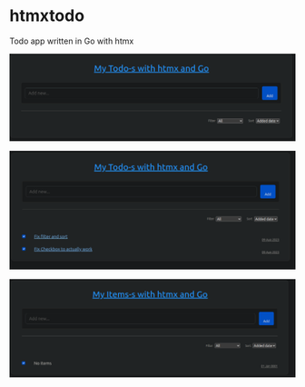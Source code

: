 # htmxtodo
Todo app written in Go with htmx 

![Screenshot](todo.png)

![Screenshot](todo-with-todos.png)

![Screenshot](item.png)
